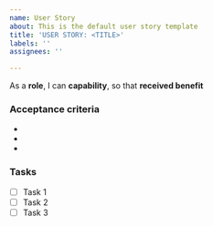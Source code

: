 ```yaml
---
name: User Story
about: This is the default user story template
title: 'USER STORY: <TITLE>'
labels: ''
assignees: ''

---
```


As a **role**, I can **capability**, so that **received benefit**

### Acceptance criteria
- 
-
-

### Tasks
- [ ] Task 1
- [ ] Task 2
- [ ] Task 3
